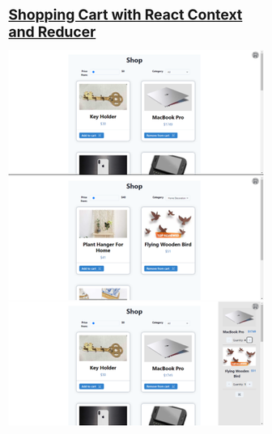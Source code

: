 <h1><a target="_blank" rel="noopener noreferrer" href='https://mollgerman-shopping-cart.netlify.app/'>Shopping Cart with React Context and Reducer</a></h1>
<img src='./src/assets/photo1.png'>
<img src='./src/assets/photo2.png'>
<img src='./src/assets/photo3.png'>